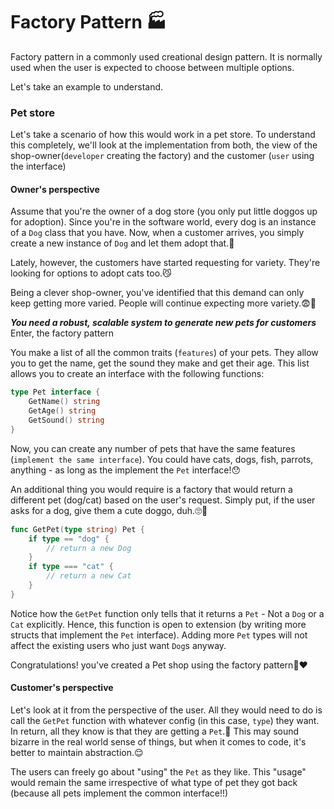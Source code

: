 # Factory Pattern 🏭

Factory pattern in a commonly used creational design pattern. It is normally used when the user is expected to choose between multiple options.

Let's take an example to understand.

### Pet store

Let's take a scenario of how this would work in a pet store. To understand this completely, we'll look at the implementation from both, the view of the shop-owner(`developer` creating the factory) and the customer (`user` using the interface)

#### Owner's perspective

Assume that you're the owner of a dog store (you only put little doggos up for adoption). Since you're in the software world, every dog is an instance of a `Dog` class that you have. Now, when a customer arrives, you simply create a new instance of `Dog` and let them adopt that.🐶

Lately, however, the customers have started requesting for variety. They're looking for options to adopt cats too.😼

Being a clever shop-owner, you've identified that this demand can only keep getting more varied. People will continue expecting more variety.😨😤

**_You need a robust, scalable system to generate new pets for customers_**
Enter, the factory pattern

You make a list of all the common traits (`features`) of your pets. They allow you to get the name, get the sound they make and get their age. This list allows you to create an interface with the following functions:

```go
type Pet interface {
    GetName() string
    GetAge() string
    GetSound() string
}
```

Now, you can create any number of pets that have the same features (`implement the same interface`). You could have cats, dogs, fish, parrots, anything - as long as the implement the `Pet` interface!😯

An additional thing you would require is a factory that would return a different pet (dog/cat) based on the user's request. Simply put, if the user asks for a dog, give them a cute doggo, duh.🙄🦮

```go
func GetPet(type string) Pet {
    if type == "dog" {
        // return a new Dog
    }
    if type === "cat" {
        // return a new Cat
    }
}
```

Notice how the `GetPet` function only tells that it returns a `Pet` - Not a `Dog` or a `Cat` explicitly. Hence, this function is open to extension (by writing more structs that implement the `Pet` interface). Adding more `Pet` types will not affect the existing users who just want `Dog`s anyway.

Congratulations! you've created a Pet shop using the factory pattern🎉❤️

#### Customer's perspective

Let's look at it from the perspective of the user. All they would need to do is call the `GetPet` function with whatever config (in this case, `type`) they want. In return, all they know is that they are getting a `Pet`.🤔 This may sound bizarre in the real world sense of things, but when it comes to code, it's better to maintain abstraction.😌

The users can freely go about "using" the `Pet` as they like. This "usage" would remain the same irrespective of what type of pet they got back (because all pets implement the common interface!!)
